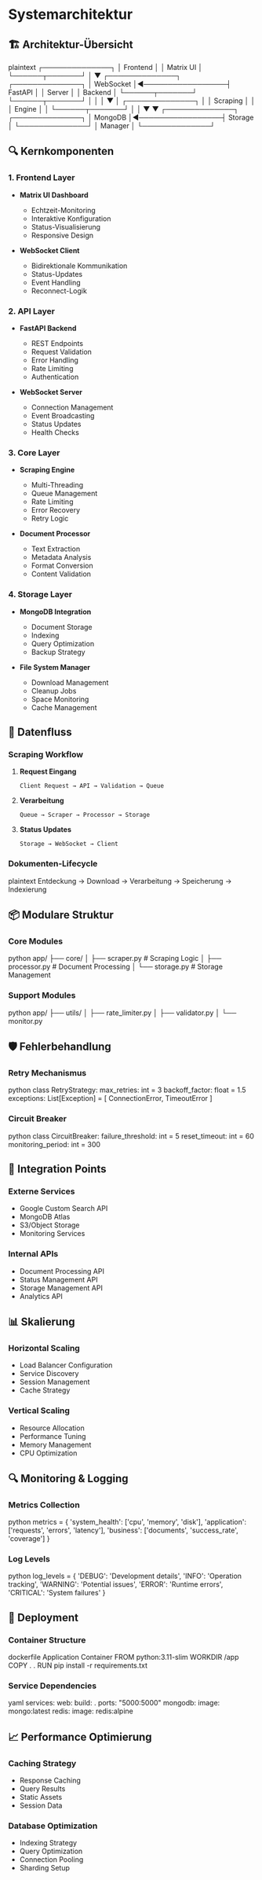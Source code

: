 # Systemarchitektur

## 🏗 Architektur-Übersicht

plaintext
┌──────────────┐
│ Frontend │
│ Matrix UI │
└──────┬───────┘
│
▼
┌──────────────┐ ┌──────────────┐
│ WebSocket │◄─────────────────┤ FastAPI │
│ Server │ │ Backend │
└──────┬───────┘ └──────┬───────┘
│ │
│ ▼
│ ┌──────────────┐
│ │ Scraping │
│ │ Engine │
│ └──────┬───────┘
│ │
▼ ▼
┌──────────────┐ ┌──────────────┐
│ MongoDB │◄─────────────────┤ Storage │
└──────────────┘ │ Manager │
└──────────────┘


## 🔍 Kernkomponenten

### 1. Frontend Layer
- **Matrix UI Dashboard**
  - Echtzeit-Monitoring
  - Interaktive Konfiguration
  - Status-Visualisierung
  - Responsive Design

- **WebSocket Client**
  - Bidirektionale Kommunikation
  - Status-Updates
  - Event Handling
  - Reconnect-Logik

### 2. API Layer
- **FastAPI Backend**
  - REST Endpoints
  - Request Validation
  - Error Handling
  - Rate Limiting
  - Authentication

- **WebSocket Server**
  - Connection Management
  - Event Broadcasting
  - Status Updates
  - Health Checks

### 3. Core Layer
- **Scraping Engine**
  - Multi-Threading
  - Queue Management
  - Rate Limiting
  - Error Recovery
  - Retry Logic

- **Document Processor**
  - Text Extraction
  - Metadata Analysis
  - Format Conversion
  - Content Validation

### 4. Storage Layer
- **MongoDB Integration**
  - Document Storage
  - Indexing
  - Query Optimization
  - Backup Strategy

- **File System Manager**
  - Download Management
  - Cleanup Jobs
  - Space Monitoring
  - Cache Management

## 🔄 Datenfluss

### Scraping Workflow
1. **Request Eingang**
   ```plaintext
   Client Request → API → Validation → Queue
   ```

2. **Verarbeitung**
   ```plaintext
   Queue → Scraper → Processor → Storage
   ```

3. **Status Updates**
   ```plaintext
   Storage → WebSocket → Client
   ```

### Dokumenten-Lifecycle

plaintext
Entdeckung → Download → Verarbeitung → Speicherung → Indexierung


## 📦 Modulare Struktur

### Core Modules

python
app/
├── core/
│ ├── scraper.py # Scraping Logic
│ ├── processor.py # Document Processing
│ └── storage.py # Storage Management


### Support Modules
python
app/
├── utils/
│ ├── rate_limiter.py
│ ├── validator.py
│ └── monitor.py



## 🛡 Fehlerbehandlung

### Retry Mechanismus

python
class RetryStrategy:
max_retries: int = 3
backoff_factor: float = 1.5
exceptions: List[Exception] = [
ConnectionError,
TimeoutError
]


### Circuit Breaker

python
class CircuitBreaker:
failure_threshold: int = 5
reset_timeout: int = 60
monitoring_period: int = 300


## 🔌 Integration Points

### Externe Services
- Google Custom Search API
- MongoDB Atlas
- S3/Object Storage
- Monitoring Services

### Internal APIs
- Document Processing API
- Status Management API
- Storage Management API
- Analytics API

## 📊 Skalierung

### Horizontal Scaling
- Load Balancer Configuration
- Service Discovery
- Session Management
- Cache Strategy

### Vertical Scaling
- Resource Allocation
- Performance Tuning
- Memory Management
- CPU Optimization

## 🔍 Monitoring & Logging

### Metrics Collection

python
metrics = {
'system_health': ['cpu', 'memory', 'disk'],
'application': ['requests', 'errors', 'latency'],
'business': ['documents', 'success_rate', 'coverage']
}


### Log Levels

python
log_levels = {
'DEBUG': 'Development details',
'INFO': 'Operation tracking',
'WARNING': 'Potential issues',
'ERROR': 'Runtime errors',
'CRITICAL': 'System failures'
}


## 🔄 Deployment

### Container Structure

dockerfile
Application Container
FROM python:3.11-slim
WORKDIR /app
COPY . .
RUN pip install -r requirements.txt



### Service Dependencies

yaml
services:
web:
build: .
ports:
"5000:5000"
mongodb:
image: mongo:latest
redis:
image: redis:alpine



## 📈 Performance Optimierung

### Caching Strategy
- Response Caching
- Query Results
- Static Assets
- Session Data

### Database Optimization
- Indexing Strategy
- Query Optimization
- Connection Pooling
- Sharding Setup